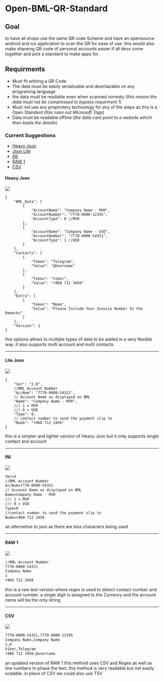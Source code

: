 # Open-BML-QR-Standard

## Goal
to have all shops use the same QR code Scheme and have an opensource android and ios application to scan the QR for ease of use. this would also make shareing QR code of personal accounts easier if all devs come together and pick a standard to make apps for.

## Requirments
- Must fit withing a QR Code
- The data must be easily serializable and desirliazable on any programing language 
- the data must be readable even when scanned normaly (*this means the data must not be compressed to bypass requirment 1*)
- Must not use any propirotery technology for any of the steps as this is a Open Standard (*this rules out Microsoft Tags*)
- Data must be readable offline (*the data cant point to a website which then loads the details*)

### Current Suggestions
- [Heavy Json](https://github.com/WhoIsFishie/Open-BML-QR-Standard/blob/main/README.md#heavy-json "Heavy Json")
- [Json Lite](https://github.com/WhoIsFishie/Open-BML-QR-Standard/blob/main/README.md#lite-json "Json Lite")
- [INI](https://github.com/WhoIsFishie/Open-BML-QR-Standard/blob/main/README.md#ini "INI")
- [RAW 1](https://github.com/WhoIsFishie/Open-BML-QR-Standard/blob/main/README.md#raw-1 "RAW 1")
- [CSV](https://github.com/WhoIsFishie/Open-BML-QR-Standard/blob/main/README.md#csv "CSV")



#### Heavy Json
[![](https://github.com/WhoIsFishie/Open-BML-QR-Standard/blob/main/Img/Heavy%20Json.png)](https://github.com/WhoIsFishie/Open-BML-QR-Standard/blob/main/Img/Heavy%20Json.png)
```jsonc
{
    "BML_Data": [
        { 
            "AccountName": "Company Name - MVR",
            "AccountNumber": "7770-0000-12345",
            "AccountType": 0 //MVR
        },
        { 
            "AccountName": "Company Name - USD",
            "AccountNumber": "7770-0000-54321",
            "AccountType": 1 //USD
        }
    ],
    "Contacts": [
        { 
            "Token": "Telegram",
            "Value": "@Username"
        },
        { 
            "Token": "Viber",
            "Value": "+960 712 3456"
        }
    ],
    "Extra": [
        { 
            "Token": "Memo",
            "Value": "Please Include Your Invoice Number In the Remarks"
        }
    ],
    "Version": 1
}
```
this options allows to multiple types of data to be added in a very flexible way. it also supports multi account and multi contacts.

------------
#### Lite Json
[![](https://github.com/WhoIsFishie/Open-BML-QR-Standard/blob/main/Img/Json%20Lite.png)](https://github.com/WhoIsFishie/Open-BML-QR-Standard/blob/main/Img/Json%20Lite.png)
```jsonc
{
    "Ver": "2.0",
    //BML Account Number
    "AccNum": "7770-0000-54321",
    // Account Name as displayed on BML
    "Name": "Company Name - MVR",
    /// 1 = MVR
    /// 0 = USD
    "Type": 0,
    // contact number to send the payment slip to
    "Numb": "+960 712 3456"
}
```
this is a simpler and lighter version of Heavy Json but it only supports single contact and account

------------
#### INI
[![](https://github.com/WhoIsFishie/Open-BML-QR-Standard/blob/main/Img/Ini.png)](https://github.com/WhoIsFishie/Open-BML-QR-Standard/blob/main/Img/Ini.png)
```asp
Ver=3
//BML Account Number
AccNum=7770-0000-54321
// Account Name as displayed on BML
Name=Company Name - MVR
/// 1 = MVR
/// 0 = USD
Type=0
//contact number to send the payment slip to
Numb=+960 712 3456
```
an alternetive to json as there are less characters being used.

------------
#### RAW 1
[![](https://github.com/WhoIsFishie/Open-BML-QR-Standard/blob/main/Img/RAW1.png)](https://github.com/WhoIsFishie/Open-BML-QR-Standard/blob/main/Img/RAW1.png)
```txt
//BML Account Number
7770-0000-54321
Company Name
1
+960 712 3456
```
this is a raw text version where regex is used to detect contact number and account number. a single digit is assigned to the Currency and the account name will be the only string

------------
#### CSV
[![](https://github.com/WhoIsFishie/Open-BML-QR-Standard/blob/main/Img/CSV.png)](https://github.com/WhoIsFishie/Open-BML-QR-Standard/blob/main/Img/CSV.png)
```txt
7770-0000-54321,7770-0000-12345
Company Name,Company Name
1,0
Viber,Telegram
+960 712 3456,@username
```
an updated version of RAW 1
this method uses CSV and Regex as well as line numbers to phase the text. this method is very readable but not easily scalable. in place of CSV we could also use TSV
